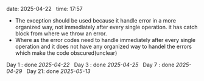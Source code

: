 date: 2025-04-22  
time: 17:57  

- The exception should be used because it handle error in a more organized way, not immediately after every single operation. it has catch block from where we throw an error.
- Where as the error codes need to handle immediately after every single operation and it does not have any organized way to handel the errors which make the code obscured(unclear)

Day 1 : done *2025-04-22*  
Day 3 : done *2025-04-25*  
Day 7 : done *2025-04-29*  
Day 21: done *2025-05-13*